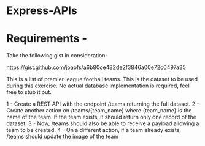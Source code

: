 # Express-APIs

# Requirements - 
Take the following gist in consideration:

https://gist.github.com/joaofs/a6b80ce482de2f3846a00e72c0497a35

This is a list of premier league football teams. This is the dataset to be used during this exercise. No actual database implementation is required, feel free to stub it out.

1 - Create a REST API with the endpoint /teams returning the full dataset.
2 - Create another action on /teams/{team_name} where {team_name} is the name of the team. If the team exists, it should return only one record of the dataset.
3 - Now, /teams should also be able to receive a payload allowing a team to be created.
4 - On a different action, if a team already exists, /teams should update the image of the team
